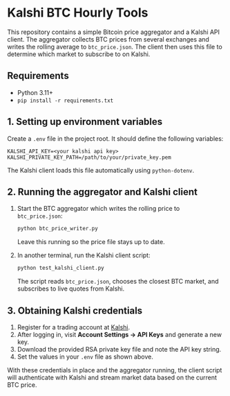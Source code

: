# Kalshi BTC Hourly Tools

This repository contains a simple Bitcoin price aggregator and a Kalshi API client. The aggregator collects BTC prices from several exchanges and writes the rolling average to `btc_price.json`. The client then uses this file to determine which market to subscribe to on Kalshi.

## Requirements

- Python 3.11+
- `pip install -r requirements.txt`

## 1. Setting up environment variables

Create a `.env` file in the project root. It should define the following variables:

```
KALSHI_API_KEY=<your kalshi api key>
KALSHI_PRIVATE_KEY_PATH=/path/to/your/private_key.pem
```

The Kalshi client loads this file automatically using `python-dotenv`.

## 2. Running the aggregator and Kalshi client

1. Start the BTC aggregator which writes the rolling price to `btc_price.json`:

   ```bash
   python btc_price_writer.py
   ```

   Leave this running so the price file stays up to date.

2. In another terminal, run the Kalshi client script:

   ```bash
   python test_kalshi_client.py
   ```

   The script reads `btc_price.json`, chooses the closest BTC market, and subscribes to live quotes from Kalshi.

## 3. Obtaining Kalshi credentials

1. Register for a trading account at [Kalshi](https://kalshi.com/).
2. After logging in, visit **Account Settings → API Keys** and generate a new key.
3. Download the provided RSA private key file and note the API key string.
4. Set the values in your `.env` file as shown above.

With these credentials in place and the aggregator running, the client script will authenticate with Kalshi and stream market data based on the current BTC price.
